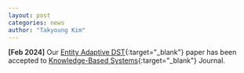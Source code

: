 ```yaml
---
layout: post
categories: news
author: "Takyoung Kim"
---
```


<strong style="font-weight:600">[Feb 2024]</strong> Our [Entity Adaptive DST](https://arxiv.org/abs/2207.03858){:target="_blank"} paper has been accepted to [Knowledge-Based Systems](https://www.sciencedirect.com/journal/knowledge-based-systems){:target="_blank"} Journal.